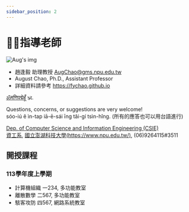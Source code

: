 ```yaml
---
sidebar_position: 2
---
```


#  👨‍🏫指導老師

![Aug's img](https://avatars.githubusercontent.com/u/35834182?v=4)

- 趙逢毅 助理教授 AugChao@gms.npu.edu.tw
- August Chao, Ph.D., Assistant Professor
- 詳細資料請參考 https://fychao.github.io


[ॐमणिपद्मेहूँ](https://zh.wikipedia.org/wiki/六字真言) 🕉️.

Questions, concerns, or suggestions are very welcome! \
sóo-iú ê ìn-tap iā-ē-sái īng tâi-gí tsìn-hîng. (所有的應答也可以用台語進行)

[Dep. of Computer Science and Information Engineering (CSIE)](https://csie.npu.edu.tw/English/) \
[資工系](https://csie.npu.edu.tw/English/), [國立澎湖科技大學(https://www.npu.edu.tw/)](77187931), (06)9264115#3511

## 開授課程

### 113學年度上學期

- 計算機組織 一234, 多功能教室
- 離散數學 二567, 多功能教室
- 駭客攻防 四567, 網路系統教室
